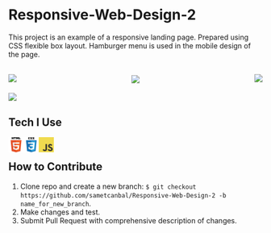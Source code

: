 # Responsive-Web-Design-2
This project is an example of a responsive landing page. Prepared using CSS flexible box layout. Hamburger menu is used in the mobile design of the page.

<br>

<div align="center">
<img src="https://user-images.githubusercontent.com/119509334/234989356-ae596738-4040-49b5-a819-3dda76a726ef.png" align="left">
<img src="https://user-images.githubusercontent.com/119509334/234989433-656d0ebe-7d21-4b14-8fcb-e583b4bb048e.png" align="center">
<img src="https://user-images.githubusercontent.com/119509334/234989513-20986461-fa9b-4532-a7fd-7cd15f67d62d.png" align="right"></div>

<br>

<img src="https://user-images.githubusercontent.com/119509334/234990694-94691fa4-259b-4224-9096-9c056c1298f3.png" align="center">

<br>

## Tech I Use
<img align="left" src="https://raw.githubusercontent.com/github/explore/80688e429a7d4ef2fca1e82350fe8e3517d3494d/topics/html/html.png" width="30">
<img align="left" src="https://raw.githubusercontent.com/github/explore/80688e429a7d4ef2fca1e82350fe8e3517d3494d/topics/css/css.png" width="30">
<img align="left" src="https://raw.githubusercontent.com/github/explore/80688e429a7d4ef2fca1e82350fe8e3517d3494d/topics/javascript/javascript.png" width="30">

<br>

## How to Contribute
1. Clone repo and create a new branch: `$ git checkout https://github.com/sametcanbal/Responsive-Web-Design-2 -b name_for_new_branch`.
2. Make changes and test.
3. Submit Pull Request with comprehensive description of changes.
